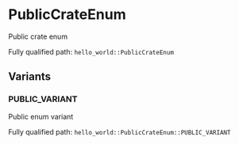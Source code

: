 # PublicCrateEnum

Public crate enum


Fully qualified path: `hello_world::PublicCrateEnum`

## Variants

### PUBLIC_VARIANT

Public enum variant

Fully qualified path: `hello_world::PublicCrateEnum::PUBLIC_VARIANT`


